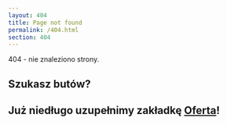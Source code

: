 ```yaml
---
layout: 404
title: Page not found
permalink: /404.html
section: 404
---
```


404 - nie znaleziono strony.


## Szukasz butów? 
## Już niedługo uzupełnimy zakładkę [Oferta](/oferta)!
